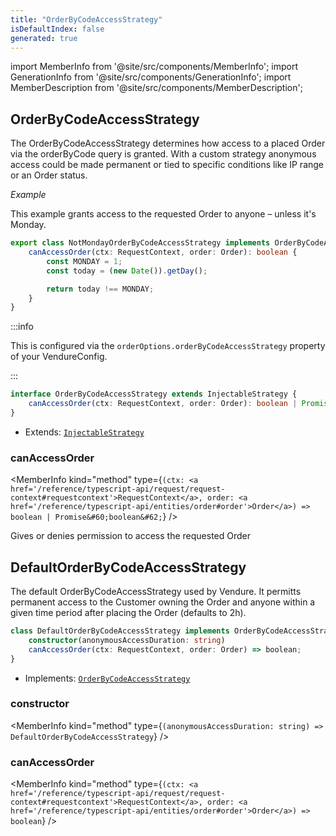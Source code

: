 ```yaml
---
title: "OrderByCodeAccessStrategy"
isDefaultIndex: false
generated: true
---
```

<!-- This file was generated from the Vendure source. Do not modify. Instead, re-run the "docs:build" script -->
import MemberInfo from '@site/src/components/MemberInfo';
import GenerationInfo from '@site/src/components/GenerationInfo';
import MemberDescription from '@site/src/components/MemberDescription';


## OrderByCodeAccessStrategy

<GenerationInfo sourceFile="packages/core/src/config/order/order-by-code-access-strategy.ts" sourceLine="38" packageName="@bb-vendure/core" since="1.1.0" />

The OrderByCodeAccessStrategy determines how access to a placed Order via the
orderByCode query is granted.
With a custom strategy anonymous access could be made permanent or tied to specific
conditions like IP range or an Order status.

*Example*

This example grants access to the requested Order to anyone – unless it's Monday.
```ts
export class NotMondayOrderByCodeAccessStrategy implements OrderByCodeAccessStrategy {
    canAccessOrder(ctx: RequestContext, order: Order): boolean {
        const MONDAY = 1;
        const today = (new Date()).getDay();

        return today !== MONDAY;
    }
}
```

:::info

This is configured via the `orderOptions.orderByCodeAccessStrategy` property of
your VendureConfig.

:::

```ts title="Signature"
interface OrderByCodeAccessStrategy extends InjectableStrategy {
    canAccessOrder(ctx: RequestContext, order: Order): boolean | Promise<boolean>;
}
```
* Extends: <code><a href='/reference/typescript-api/common/injectable-strategy#injectablestrategy'>InjectableStrategy</a></code>



<div className="members-wrapper">

### canAccessOrder

<MemberInfo kind="method" type={`(ctx: <a href='/reference/typescript-api/request/request-context#requestcontext'>RequestContext</a>, order: <a href='/reference/typescript-api/entities/order#order'>Order</a>) => boolean | Promise&#60;boolean&#62;`}   />

Gives or denies permission to access the requested Order


</div>


## DefaultOrderByCodeAccessStrategy

<GenerationInfo sourceFile="packages/core/src/config/order/order-by-code-access-strategy.ts" sourceLine="57" packageName="@bb-vendure/core" />

The default OrderByCodeAccessStrategy used by Vendure. It permitts permanent access to
the Customer owning the Order and anyone within a given time period after placing the Order
(defaults to 2h).

```ts title="Signature"
class DefaultOrderByCodeAccessStrategy implements OrderByCodeAccessStrategy {
    constructor(anonymousAccessDuration: string)
    canAccessOrder(ctx: RequestContext, order: Order) => boolean;
}
```
* Implements: <code><a href='/reference/typescript-api/orders/order-by-code-access-strategy#orderbycodeaccessstrategy'>OrderByCodeAccessStrategy</a></code>



<div className="members-wrapper">

### constructor

<MemberInfo kind="method" type={`(anonymousAccessDuration: string) => DefaultOrderByCodeAccessStrategy`}   />


### canAccessOrder

<MemberInfo kind="method" type={`(ctx: <a href='/reference/typescript-api/request/request-context#requestcontext'>RequestContext</a>, order: <a href='/reference/typescript-api/entities/order#order'>Order</a>) => boolean`}   />




</div>
